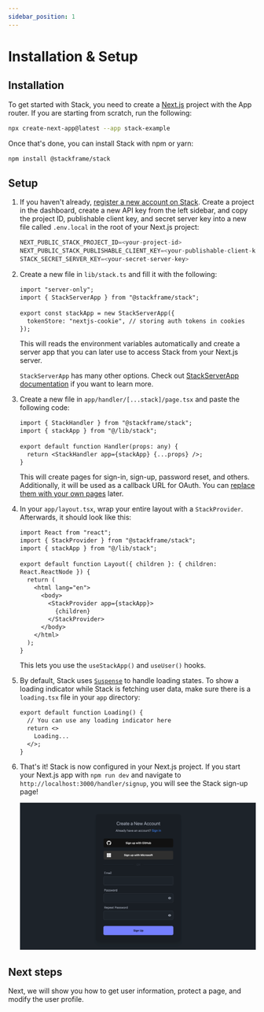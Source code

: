 ```yaml
---
sidebar_position: 1
---
```


# Installation & Setup

## Installation

To get started with Stack, you need to create a [Next.js](https://nextjs.org/docs) project with the App router. If you are starting from scratch, run the following:
  
```bash
npx create-next-app@latest --app stack-example
```

Once that's done, you can install Stack with npm or yarn:

```bash
npm install @stackframe/stack
```

## Setup

1. If you haven't already, [register a new account on Stack](https://app.stackframe.co/handler/signup). Create a project in the dashboard, create a new API key from the left sidebar, and copy the project ID, publishable client key, and secret server key into a new file called `.env.local` in the root of your Next.js project:

    ```javascript
    NEXT_PUBLIC_STACK_PROJECT_ID=<your-project-id>
    NEXT_PUBLIC_STACK_PUBLISHABLE_CLIENT_KEY=<your-publishable-client-key>
    STACK_SECRET_SERVER_KEY=<your-secret-server-key>
    ```

2. Create a new file in `lib/stack.ts` and fill it with the following:
  
    ```tsx
    import "server-only";
    import { StackServerApp } from "@stackframe/stack";

    export const stackApp = new StackServerApp({
      tokenStore: "nextjs-cookie", // storing auth tokens in cookies
    });
    ```
  
    This will reads the environment variables automatically and create a server app that you can later use to access Stack from your Next.js server.
    
    `StackServerApp` has many other options. Check out [StackServerApp documentation](/docs/api-documentation/app) if you want to learn more.

3. Create a new file in `app/handler/[...stack]/page.tsx` and paste the following code: 

    ```tsx
    import { StackHandler } from "@stackframe/stack";
    import { stackApp } from "@/lib/stack";

    export default function Handler(props: any) {
      return <StackHandler app={stackApp} {...props} />;
    }
    ```

    This will create pages for sign-in, sign-up, password reset, and others. Additionally, it will be used as a callback URL for OAuth. You can [replace them with your own pages](/docs/advanced-guides/customization/overview) later.


4. In your `app/layout.tsx`, wrap your entire layout with a `StackProvider`. Afterwards, it should look like this:

    ```tsx
    import React from "react";
    import { StackProvider } from "@stackframe/stack";
    import { stackApp } from "@/lib/stack";

    export default function Layout({ children }: { children: React.ReactNode }) {
      return (
        <html lang="en">
          <body>
            <StackProvider app={stackApp}>
              {children}
            </StackProvider>
          </body>
        </html>
      );
    }
    ```

    This lets you use the `useStackApp()` and `useUser()` hooks.


5. By default, Stack uses [`Suspense`](https://react.dev/reference/react/Suspense) to handle loading states. To show a loading indicator while Stack is fetching user data, make sure there is a `loading.tsx` file in your `app` directory:

    ```tsx
    export default function Loading() {
      // You can use any loading indicator here
      return <>
        Loading...
      </>;
    }
    ```

6. That's it! Stack is now configured in your Next.js project. If you start your Next.js app with `npm run dev` and navigate to `http://localhost:3000/handler/signup`, you will see the Stack sign-up page!

    ![Stack sign up page](../imgs/signup-page.png)


## Next steps

Next, we will show you how to get user information, protect a page, and modify the user profile.
